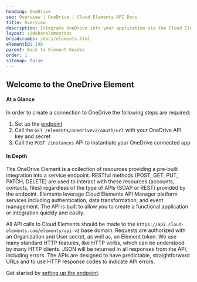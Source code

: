 ```yaml
---
heading: OneDrive
seo: Overview | OneDrive | Cloud Elements API Docs
title: Overview
description: Integrate OneDrive into your application via the Cloud Elements APIs.
layout: sidebarelementdoc
breadcrumbs: /docs/elements.html
elementId: 146
parent: Back to Element Guides
order: 1
sitemap: false
---
```


## Welcome to the OneDrive Element


#### At a Glance

In order to create a connection to OneDrive the following steps are required:

1. Set up the [endpoint](onedrive-endpoint-setup.html)
2. Call the `GET /elements/onedrivev2/oauth/url` with your OneDrive API key and secret
3. Call the `POST /instances` API to instantiate your OneDrive connected app

#### In Depth

The OneDrive Element is a collection of resources providing a pre-built integration into a service endpoint. RESTful methods (POST, GET, PUT, PATCH, DELETE) are used to interact with these resources (accounts, contacts, files) regardless of the type of APIs (SOAP or REST) provided by the endpoint. Elements leverage Cloud Elements API Manager platform services including authentication, data transformation, and event management.  The API is built to allow you to create a functional application or integration quickly and easily.

All API calls to Cloud Elements should be made to the `https://api.cloud-elements.com/elements/api-v2` base domain. Requests are authorized with an Organization and User secret, as well as, an Element token.  We use many standard HTTP features, like HTTP verbs, which can be understood by many HTTP clients. JSON will be returned in all responses from the API, including errors. The APIs are designed to have predictable, straightforward URLs and to use HTTP response codes to indicate API errors.

Get started by [setting up the endpoint](onedrive-endpoint-setup.html).
